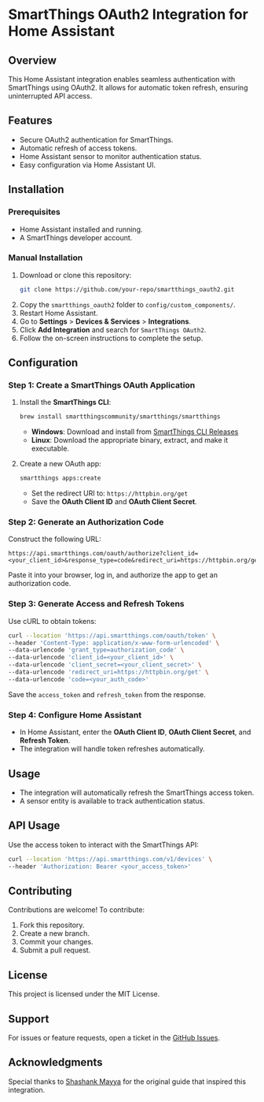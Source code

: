 # SmartThings OAuth2 Integration for Home Assistant

## Overview
This Home Assistant integration enables seamless authentication with SmartThings using OAuth2. It allows for automatic token refresh, ensuring uninterrupted API access.

## Features
- Secure OAuth2 authentication for SmartThings.
- Automatic refresh of access tokens.
- Home Assistant sensor to monitor authentication status.
- Easy configuration via Home Assistant UI.

## Installation

### Prerequisites
- Home Assistant installed and running.
- A SmartThings developer account.

### Manual Installation
1. Download or clone this repository:
   ```sh
   git clone https://github.com/your-repo/smartthings_oauth2.git
   ```
2. Copy the `smartthings_oauth2` folder to `config/custom_components/`.
3. Restart Home Assistant.
4. Go to **Settings** > **Devices & Services** > **Integrations**.
5. Click **Add Integration** and search for `SmartThings OAuth2`.
6. Follow the on-screen instructions to complete the setup.

## Configuration

### Step 1: Create a SmartThings OAuth Application
1. Install the **SmartThings CLI**:
   ```sh
   brew install smartthingscommunity/smartthings/smartthings
   ```
   - **Windows**: Download and install from [SmartThings CLI Releases](https://github.com/SmartThingsCommunity/smartthings-cli/releases)
   - **Linux**: Download the appropriate binary, extract, and make it executable.

2. Create a new OAuth app:
   ```sh
   smartthings apps:create
   ```
   - Set the redirect URI to: `https://httpbin.org/get`
   - Save the **OAuth Client ID** and **OAuth Client Secret**.

### Step 2: Generate an Authorization Code
Construct the following URL:
```url
https://api.smartthings.com/oauth/authorize?client_id=<your_client_id>&response_type=code&redirect_uri=https://httpbin.org/get&scope=r:devices:*+w:devices:*+x:devices:*
```
Paste it into your browser, log in, and authorize the app to get an authorization code.

### Step 3: Generate Access and Refresh Tokens
Use cURL to obtain tokens:
```sh
curl --location 'https://api.smartthings.com/oauth/token' \
--header 'Content-Type: application/x-www-form-urlencoded' \
--data-urlencode 'grant_type=authorization_code' \
--data-urlencode 'client_id=<your_client_id>' \
--data-urlencode 'client_secret=<your_client_secret>' \
--data-urlencode 'redirect_uri=https://httpbin.org/get' \
--data-urlencode 'code=<your_auth_code>'
```
Save the `access_token` and `refresh_token` from the response.

### Step 4: Configure Home Assistant
- In Home Assistant, enter the **OAuth Client ID**, **OAuth Client Secret**, and **Refresh Token**.
- The integration will handle token refreshes automatically.

## Usage
- The integration will automatically refresh the SmartThings access token.
- A sensor entity is available to track authentication status.

## API Usage
Use the access token to interact with the SmartThings API:
```sh
curl --location 'https://api.smartthings.com/v1/devices' \
--header 'Authorization: Bearer <your_access_token>'
```

## Contributing
Contributions are welcome! To contribute:
1. Fork this repository.
2. Create a new branch.
3. Commit your changes.
4. Submit a pull request.

## License
This project is licensed under the MIT License.

## Support
For issues or feature requests, open a ticket in the [GitHub Issues](https://github.com/niruse/HA_Expand_Options/issues).

## Acknowledgments
Special thanks to [Shashank Mayya](https://levelup.gitconnected.com/smartthings-api-taming-the-oauth-2-0-beast-5d735ecc6b24) for the original guide that inspired this integration.

